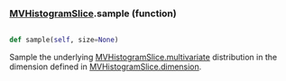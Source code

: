 ### [MVHistogramSlice](MVHistogramSlice.md).sample (function)


```py

def sample(self, size=None)

```



Sample the underlying [MVHistogramSlice.multivariate](MVHistogramSlice.multivariate.md) distribution in the dimension
defined in [MVHistogramSlice.dimension](MVHistogramSlice.dimension.md).

